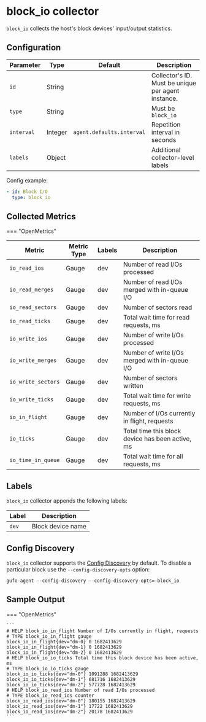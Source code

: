 # block_io collector

`block_io` collects the host's block devices' input/output statistics.

## Configuration

| Parameter  | Type    | Default                   | Description                                        |
| ---------- | ------- | ------------------------- | -------------------------------------------------- |
| `id`       | String  |                           | Collector's ID. Must be unique per agent instance. |
| `type`     | String  |                           | Must be `block_io`                                 |
| `interval` | Integer | `agent.defaults.interval` | Repetition interval in seconds                     |
| `labels`   | Object  |                           | Additional collector-level labels                  |

Config example:

``` yaml
- id: Block I/O
  type: block_io
```

## Collected Metrics

=== "OpenMetrics"

  | Metric             | Metric Type | Labels | Description                                      |
  | ------------------ | ----------- | ------ | ------------------------------------------------ |
  | `io_read_ios`      | Gauge       | dev    | Number of read I/Os processed                    |
  | `io_read_merges`   | Gauge       | dev    | Number of read I/Os merged with in-queue I/O     |
  | `io_read_sectors`  | Gauge       | dev    | Number of sectors read                           |
  | `io_read_ticks`    | Gauge       | dev    | Total wait time for read requests, ms            |
  | `io_write_ios`     | Gauge       | dev    | Number of write I/Os processed                   |
  | `io_write_merges`  | Gauge       | dev    | Number of write I/Os merged with in-queue I/O    |
  | `io_write_sectors` | Gauge       | dev    | Number of sectors written                        |
  | `io_write_ticks`   | Gauge       | dev    | Total wait time for write requests, ms           |
  | `io_in_flight`     | Gauge       | dev    | Number of I/Os currently in flight, requests     |
  | `io_ticks`         | Gauge       | dev    | Total time this block device has been active, ms |
  | `io_time_in_queue` | Gauge       | dev    | Total wait time for all requests, ms             |

## Labels

`block_io` collector appends the following labels:

| Label | Description       |
| ----- | ----------------- |
| `dev` | Block device name |

## Config Discovery

`block_io` collector supports the [Config Discovery](../config_discovery.md) by default.
To disable a particular block use the `--config-discovery-opts` option:

``` shell
gufo-agent --config-discovery --config-discovery-opts=-block_io
```

## Sample Output

=== "OpenMetrics"

    ```
    # HELP block_io_in_flight Number of I/Os currently in flight, requests
    # TYPE block_io_in_flight gauge
    block_io_in_flight{dev="dm-0} 0 1682413629
    block_io_in_flight{dev="dm-1} 0 1682413629
    block_io_in_flight{dev="dm-2} 0 1682413629
    # HELP block_io_io_ticks Total time this block device has been active, ms
    # TYPE block_io_io_ticks gauge
    block_io_io_ticks{dev="dm-0"} 1091288 1682413629
    block_io_io_ticks{dev="dm-1"} 681716 1682413629
    block_io_io_ticks{dev="dm-2"} 577728 1682413629
    # HELP block_io_read_ios Number of read I/Os processed
    # TYPE block_io_read_ios counter
    block_io_read_ios{dev="dm-0"} 180155 1682413629
    block_io_read_ios{dev="dm-1"} 17722 1682413629
    block_io_read_ios{dev="dm-2"} 20178 1682413629
    ```